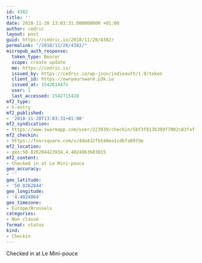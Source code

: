 ```yaml
---
id: 4382
title: ''
date: 2018-11-20 13:03:31.000000000 +01:00
author: cedric
layout: post
guid: https://cedric.io/2018/11/20/4382/
permalink: "/2018/11/20/4382/"
micropub_auth_response:
  token_type: Bearer
  scope: create update
  me: https://cedric.io/
  issued_by: https://cedric.io/wp-json/indieauth/1.0/token
  client_id: https://ownyourswarm.p3k.io
  issued_at: 1542614471
  user: 1
  last_accessed: 1542715428
mf2_type:
- h-entry
mf2_published:
- '2018-11-20T13:03:31+01:00'
mf2_syndication:
- https://www.swarmapp.com/user/223939/checkin/5bf3f813b399f7002c83faff
mf2_checkin:
- https://foursquare.com/v/4da432fb540ea1cdbfa89fde
mf2_location:
- geo:50.826284423934,4.4024863683815
mf2_content:
- Checked in at Le Mini-pouce
geo_accuracy:
- ''
geo_latitude:
- '50.8262844'
geo_longitude:
- '4.4024864'
geo_timezone:
- Europe/Brussels
categories:
- Non classé
format: status
kind:
- Checkin
---
```

Checked in at Le Mini-pouce